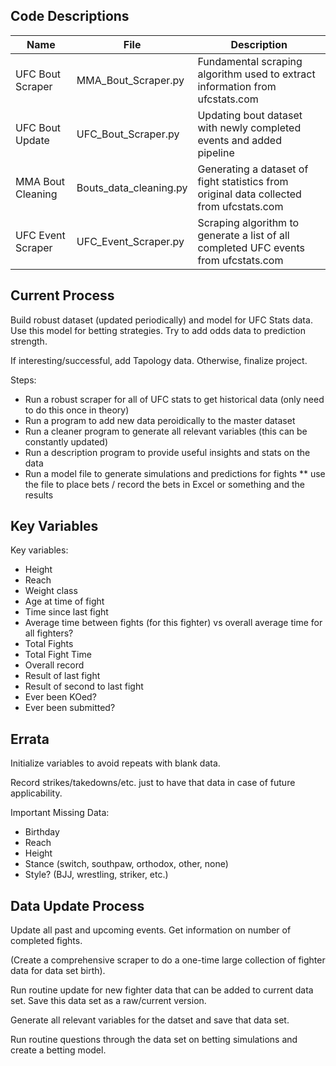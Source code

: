 ## Code Descriptions 

|Name | File | Description | 
| --- | --- | --- | 
| UFC Bout Scraper | MMA_Bout_Scraper.py | Fundamental scraping algorithm used to extract information from ufcstats.com |
| UFC Bout Update  | UFC_Bout_Scraper.py | Updating bout dataset with newly completed events and added pipeline |
| MMA Bout Cleaning | Bouts_data_cleaning.py | Generating a dataset of fight statistics from original data collected from ufcstats.com |
| UFC Event Scraper | UFC_Event_Scraper.py | Scraping algorithm to generate a list of all completed UFC events from ufcstats.com |

## Current Process

Build robust dataset (updated periodically) and model for UFC Stats data. Use this model for betting strategies. Try to add odds data to prediction strength.

If interesting/successful, add Tapology data. Otherwise, finalize project.

Steps:
* Run a robust scraper for all of UFC stats to get historical data (only need to do this once in theory)
* Run a program to add new data peroidically to the master dataset
* Run a cleaner program to generate all relevant variables (this can be constantly updated)
* Run a description program to provide useful insights and stats on the data 
* Run a model file to generate simulations and predictions for fights 
** use the file to place bets / record the bets in Excel or something and the results

## Key Variables

Key variables:
* Height
* Reach
* Weight class
* Age at time of fight
* Time since last fight
* Average time between fights (for this fighter) vs overall average time for all fighters? 
* Total Fights
* Total Fight Time
* Overall record 
* Result of last fight
* Result of second to last fight
* Ever been KOed?
* Ever been submitted?

## Errata

Initialize variables to avoid repeats with blank data. 

Record strikes/takedowns/etc. just to have that data in case of future applicability. 

Important Missing Data:
* Birthday
* Reach
* Height
* Stance (switch, southpaw, orthodox, other, none)
* Style? (BJJ, wrestling, striker, etc.) 

## Data Update Process

Update all past and upcoming events. Get information on number of completed fights. 

(Create a comprehensive scraper to do a one-time large collection of fighter data for data set birth).

Run routine update for new fighter data that can be added to current data set. Save this data set as a raw/current version.

Generate all relevant variables for the datset and save that data set. 

Run routine questions through the data set on betting simulations and create a betting model.



